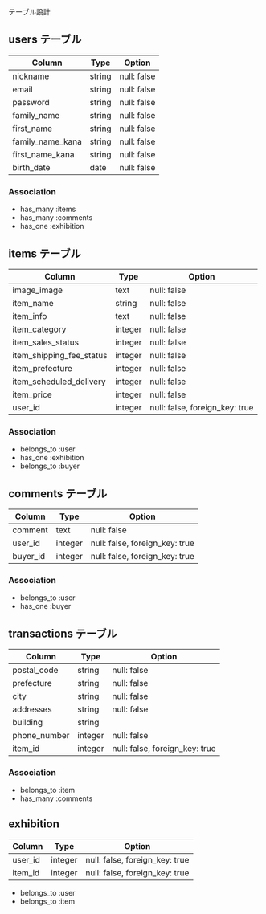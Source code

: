テーブル設計

## users テーブル

| Column            | Type    | Option      |
| ------------------|---------|-------------|
| nickname          | string  | null: false |
| email             | string  | null: false |
| password          | string  | null: false |
| family_name       | string  | null: false |
| first_name        | string  | null: false |
| family_name_kana  | string  | null: false |
| first_name_kana   | string  | null: false |
| birth_date        | date    | null: false |

### Association

- has_many :items
- has_many :comments
- has_one :exhibition

## items テーブル

| Column                    | Type     | Option                         |
| --------------------------|----------|--------------------------------|
| image_image               | text     | null: false                    |
| item_name                 | string   | null: false                    |
| item_info                 | text     | null: false                    |
| item_category             | integer  | null: false                    |
| item_sales_status         | integer  | null: false                    |
| item_shipping_fee_status  | integer  | null: false                    |
| item_prefecture           | integer  | null: false                    |
| item_scheduled_delivery   | integer  | null: false                    |
| item_price                | integer  | null: false                    |
| user_id                   | integer  | null: false, foreign_key: true |

### Association

- belongs_to :user
- has_one :exhibition
- belongs_to :buyer

## comments テーブル

| Column            | Type     | Option                         |
| ------------------|----------|--------------------------------|
| comment           | text     | null: false                    |
| user_id           | integer  | null: false, foreign_key: true |
| buyer_id          | integer  | null: false, foreign_key: true |

### Association

- belongs_to :user
- has_one :buyer

## transactions テーブル

| Column            | Type     | Option                         |
| ------------------|----------|--------------------------------|
| postal_code       | string   | null: false                    |
| prefecture        | string   | null: false                    |
| city              | string   | null: false                    |
| addresses         | string   | null: false                    |
| building          | string   |                                |
| phone_number      | integer  | null: false                    |
| item_id           | integer  | null: false, foreign_key: true |

### Association

- belongs_to :item
- has_many :comments

## exhibition

| Column            | Type     | Option                         |
| ------------------|----------|--------------------------------|
| user_id           | integer  | null: false, foreign_key: true |
| item_id           | integer  | null: false, foreign_key: true |

- belongs_to :user
- belongs_to :item
